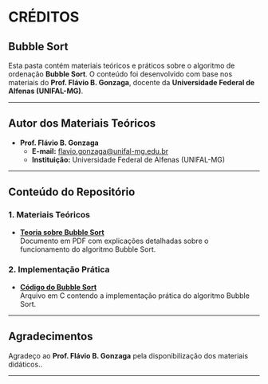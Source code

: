 # CRÉDITOS

## Bubble Sort

Esta pasta contém materiais teóricos e práticos sobre o algoritmo de ordenação **Bubble Sort**. O conteúdo foi desenvolvido com base nos materiais do **Prof. Flávio B. Gonzaga**, docente da **Universidade Federal de Alfenas (UNIFAL-MG)**.  

---

## Autor dos Materiais Teóricos  

- **Prof. Flávio B. Gonzaga**  
  - **E-mail:** [flavio.gonzaga@unifal-mg.edu.br](mailto:flavio.gonzaga@unifal-mg.edu.br)  
  - **Instituição:** Universidade Federal de Alfenas (UNIFAL-MG)  

---

## Conteúdo do Repositório  

### 1. Materiais Teóricos  

- **[Teoria sobre Bubble Sort](./BubbleSort.pdf)**  
  Documento em PDF com explicações detalhadas sobre o funcionamento do algoritmo Bubble Sort.  

### 2. Implementação Prática  

- **[Código do Bubble Sort](./BubbleSort.c)**  
  Arquivo em C contendo a implementação prática do algoritmo Bubble Sort.  

---

## Agradecimentos  

Agradeço ao **Prof. Flávio B. Gonzaga** pela disponibilização dos materiais didáticos..  

--- 
